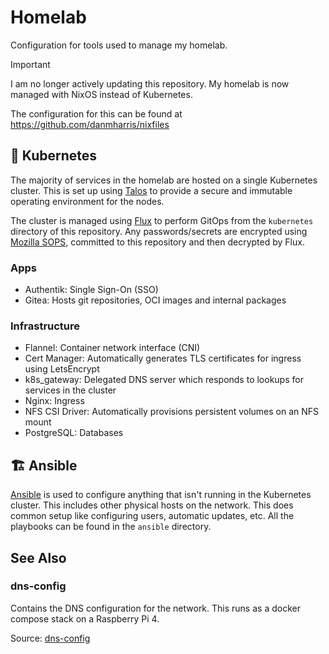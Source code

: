 # Homelab

Configuration for tools used to manage my homelab.

> [!IMPORTANT]
> I am no longer actively updating this repository. My homelab is now managed with
> NixOS instead of Kubernetes.
>
> The configuration for this can be found at https://github.com/danmharris/nixfiles

## 🚢 Kubernetes

The majority of services in the homelab are hosted on a single Kubernetes
cluster. This is set up using [Talos](https://www.talos.dev) to provide a secure
and immutable operating environment for the nodes.

The cluster is managed using [Flux](https://fluxcd.io/) to perform GitOps from
the `kubernetes` directory of this repository. Any passwords/secrets are encrypted
using [Mozilla SOPS](https://github.com/mozilla/sops), committed to this
repository and then decrypted by Flux.

### Apps

* Authentik: Single Sign-On (SSO)
* Gitea: Hosts git repositories, OCI images and internal packages

### Infrastructure

* Flannel: Container network interface (CNI)
* Cert Manager: Automatically generates TLS certificates for ingress using LetsEncrypt
* k8s_gateway: Delegated DNS server which responds to lookups for services in the cluster
* Nginx: Ingress
* NFS CSI Driver: Automatically provisions persistent volumes on an NFS mount
* PostgreSQL: Databases

## 🏗 Ansible

[Ansible](https://www.ansible.com/) is used to configure anything that isn't
running in the Kubernetes cluster. This includes other physical hosts on the
network. This does common setup like configuring users, automatic updates, etc.
All the playbooks can be found in the `ansible` directory.

## See Also

### dns-config

Contains the DNS configuration for the network. This runs as a docker compose
stack on a Raspberry Pi 4.

Source: [dns-config](https://github.com/danmharris/dns-config)
